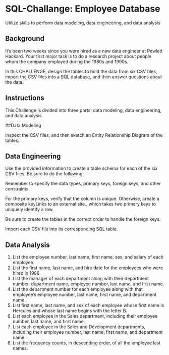 # SQL-Challange:  Employee Database

Utilize skills to perform data modeling, data engineering, and data analysis

## Background

It’s been two weeks since you were hired as a new data engineer at Pewlett Hackard. Your first major task is to do a research project about people whom the company employed during the 1980s and 1990s.

In this CHALLENGE, design the tables to hold the data from six CSV files, import the CSV files into a SQL database, and then answer questions about the data.


## Instructions

This Challenge is divided into three parts: data modeling, data engineering, and data analysis.

##Data Modeling

Inspect the CSV files, and then sketch an Entity Relationship Diagram of the tables. 

## Data Engineering

Use the provided information to create a table schema for each of the six CSV files. Be sure to do the following:

  Remember to specify the data types, primary keys, foreign keys, and other constraints.

  For the primary keys, verify that the column is unique. Otherwise, create a composite keyLinks to an external site., which takes two primary keys to uniquely identify a row.

  Be sure to create the tables in the correct order to handle the foreign keys.

Import each CSV file into its corresponding SQL table.


## Data Analysis

  1. List the employee number, last name, first name, sex, and salary of each employee.
  2. List the first name, last name, and hire date for the employees who were hired in 1986.
  3. List the manager of each department along with their department number, department name, employee number, last name, and first name.
  4. List the department number for each employee along with that employee’s employee number, last name, first name, and department name.
  5. List first name, last name, and sex of each employee whose first name is Hercules and whose last name begins with the letter B.
  6. List each employee in the Sales department, including their employee number, last name, and first name.
  7. List each employee in the Sales and Development departments, including their employee number, last name, first name, and department name.
  8. List the frequency counts, in descending order, of all the employee last names.
